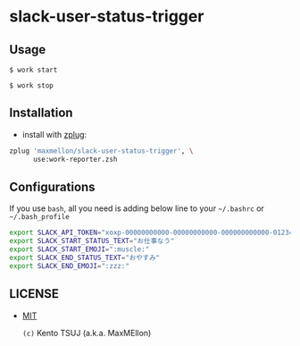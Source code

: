 # slack-user-status-trigger

Usage
---

```
$ work start

$ work stop
```

Installation
---

- install with [zplug](https://github.com/zplug/zplug):

```bash
zplug 'maxmellon/slack-user-status-trigger', \
      use:work-reporter.zsh
```

Configurations
---

If you use `bash`, all you need is adding below line to your `~/.bashrc` or `~/.bash_profile`

```bash
export SLACK_API_TOKEN="xoxp-00000000000-00000000000-000000000000-0123456789abcdefghijklmnopqrstuv"
export SLACK_START_STATUS_TEXT="お仕事なう"
export SLACK_START_EMOJI=":muscle:"
export SLACK_END_STATUS_TEXT="おやすみ"
export SLACK_END_EMOJI=":zzz:"
```

LICENSE
---

- [MIT](./LICENSE.txt)

  `(c)` Kento TSUJ (a.k.a. MaxMEllon)

